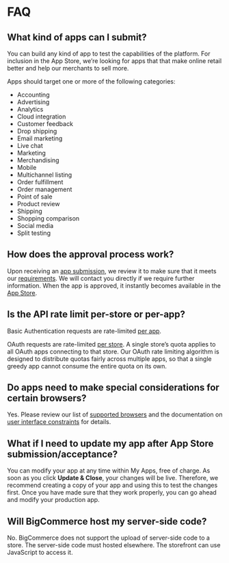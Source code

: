 # <span class="jumptarget"> FAQ </span>


## <span class="jumptarget"> What kind of apps can I submit?</span>

You can build any kind of app to test the capabilities of the platform. For inclusion in the App Store, we’re looking for apps that that make online retail better and help our merchants to sell more.

Apps should target one or more of the following categories:

*   Accounting
*   Advertising
*   Analytics
*   Cloud integration
*   Customer feedback
*   Drop shipping
*   Email marketing
*   Live chat
*   Marketing
*   Merchandising
*   Mobile
*   Multichannel listing
*   Order fulfillment
*   Order management
*   Point of sale
*   Product review
*   Shipping
*   Shopping comparison
*   Social media
*   Split testing

## <span class="jumptarget"> How does the approval process work?</span>

Upon receiving an [app submission](/api/#app-submission), we review it to make sure that it meets our [requirements](/api/#app-store-approval-requirements). We will contact you directly if we require further information. When the app is approved, it instantly becomes available in the <a href="https://www.bigcommerce.com/apps/" target="_blank">App Store</a>.

## <span class="jumptarget"> Is the API rate limit per-store or per-app?</span>

Basic Authentication requests are rate-limited [per app](/api/#rate-limits-basic-auth).

OAuth requests are rate-limited [per store](/api/#rate-limits). A single store’s quota applies to all OAuth apps connecting to that store. Our OAuth rate limiting algorithm is designed to distribute quotas fairly across multiple apps, so that a single greedy app cannot consume the entire quota on its own.

## <span class="jumptarget"> Do apps need to make special considerations for certain browsers?</span>

Yes. Please review our list of [supported browsers](/api/#supported-browsers) and the documentation on [user interface constraints](/api/#ui-constraints) for details.

## <span class="jumptarget"> What if I need to update my app after App Store submission/acceptance? </span>

You can modify your app at any time within My Apps, free of charge. As soon as you click **Update & Close**, your changes will be live. Therefore, we recommend creating a copy of your app and using this to test the changes first. Once you have made sure that they work properly, you can go ahead and modify your production app.

## <span class="jumptarget"> Will BigCommerce host my server-side code? </span>

No. BigCommerce does not support the upload of server-side code to a store. The server-side code must hosted elsewhere. The storefront can use JavaScript to access it.
